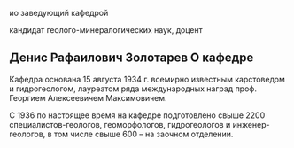 ио заведующий кафедрой
   

 кандидат геолого-минералогических наук, доцент
   

**Денис Рафаилович Золотарев**
О кафедре
----------------------------------------------------------------------------------------------------------------





 Кафедра основана 15 августа 1934 г. всемирно известным карстоведом и гидрогеологом, лауреатом ряда международных наград проф. Георгием Алексеевичем Максимовичем.
 



 С 1936 по настоящее время на кафедре подготовлено свыше 2200 специалистов-геологов, геоморфологов, гидрогеологов и инженер-геологов, в том числе свыше 600 – на заочном отделении.